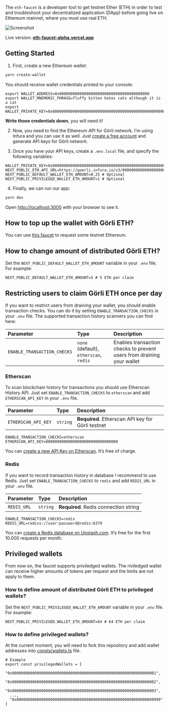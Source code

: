 The `eth-faucet` is a developer tool to get testnet Ether (ETH) in order to test and troubleshoot your decentralized application (DApp) before going live on Ethereum mainnet, where you must use real ETH.

![Screenshot](./screenshot.png)

Live version: **[eth-faucet-alpha.vercel.app](https://eth-faucet-alpha.vercel.app)**

## Getting Started

1. First, create a new Ethereum wallet:

```bash
yarn create-wallet
```

You should receive wallet credentials printed to your console:

```
export WALLET_ADDRESS=0x0000000000000000000000000000000000000000
export WALLET_MNEMONIC_PHRASE=fluffy kitten hates cats although it is a cat
export WALLET_PRIVATE_KEY=0x0000000000000000000000000000000000000000000000000000000000000000
```

**Write those credentials down**, you will need it!

2. Now, you need to find the Ethereum API for Görli network. I’m using Infura and you can use it as well. Just [create a free account](https://infura.io) and generate API keys for Görli network.

3. Once you have your API keys, create a `.env.local` file, and specify the following variables:

```
WALLET_PRIVATE_KEY=0x0000000000000000000000000000000000000000000000000000000000000000
NEXT_PUBLIC_ETH_API_URL=https://goerli.infura.io/v3/00000000000000000000000000000000
NEXT_PUBLIC_DEFAULT_WALLET_ETH_AMOUNT=0.25 # Optional
NEXT_PUBLIC_PRIVILEGED_WALLET_ETH_AMOUNT=1 # Optional
```

4. Finally, we can run our app:

```bash
yarn dev
```

Open [http://localhost:3000](http://localhost:3000) with your browser to see it.

## How to top up the wallet with Görli ETH?

You can use [this faucet](https://goerli-faucet.mudit.blog/) to request some testnet Ethereum.

## How to change amount of distributed Görli ETH?

Set the `NEXT_PUBLIC_DEFAULT_WALLET_ETH_AMOUNT` variable in your `.env` file. For example:

```
NEXT_PUBLIC_DEFAULT_WALLET_ETH_AMOUNT=5 # 5 ETH per claim
```

## Restricting users to claim Görli ETH once per day

If you want to restrict users from draining your wallet, you should enable transaction checks. You can do it by setting `ENABLE_TRANSACTION_CHECKS` in your `.env` file. The supported transaction history scanners you can find here:

| Parameter                   | Type                                   | Description                                                           |
| :-------------------------- | :------------------------------------- | :-------------------------------------------------------------------- |
| `ENABLE_TRANSACTION_CHECKS` | `none` (default), `etherscan`, `redis` | Enables transaction checks to prevent users from draining your wallet |

### Etherscan

To scan blockchain history for transactions you should use Etherscan History API. Just set `ENABLE_TRANSACTION_CHECKS` to `etherscan` and add `ETHERSCAN_API_KEY` in your `.env` file.

| Parameter           | Type     | Description                                       |
| :------------------ | :------- | :------------------------------------------------ |
| `ETHERSCAN_API_KEY` | `string` | **Required**. Etherscan API key for Görli testnet |

```
ENABLE_TRANSACTION_CHECKS=etherscan
ETHERSCAN_API_KEY=00000000000000000000000000000000
```

You can [create a new API Key on Etherscan](https://docs.etherscan.io/getting-started/viewing-api-usage-statistics). It’s free of charge.

### Redis

If you want to record transaction history in database I recommend to use Redis. Just set `ENABLE_TRANSACTION_CHECKS` to `redis` and add `REDIS_URL` in your `.env` file.

| Parameter   | Type     | Description                           |
| :---------- | :------- | :------------------------------------ |
| `REDIS_URL` | `string` | **Required**. Redis connection string |

```
ENABLE_TRANSACTION_CHECKS=redis
REDIS_URL=rediss://user:password@redis:6379
```

You can [create a Redis database on Upstash.com](https://upstash.com/). It’s free for the first 10.000 requests per month.

## Privileged wallets

From now on, the faucet supports priviledged wallets. The riviledged wallet can receive higher amounts of tokens per request and the limits are not apply to them.

### How to define amount of distributed Görli ETH to privileged wallets?

Set the `NEXT_PUBLIC_PRIVILEGED_WALLET_ETH_AMOUNT` variable in your `.env` file. For example:

```
NEXT_PUBLIC_PRIVILEGED_WALLET_ETH_AMOUNT=64 # 64 ETH per claim
```

### How to define privileged wallets?

At the current moment, you will need to fork this repository and add wallet addresses into [consts/wallets.ts](consts/wallets.ts) file.

```
# Example
export const privilegedWallets = [
  "0x0000000000000000000000000000000000000000000000000000000000000001",
  "0x0000000000000000000000000000000000000000000000000000000000000002",
  "0x0000000000000000000000000000000000000000000000000000000000000003",
  ...,
  "0x0000000000000000000000000000000000000000000000000000000000009999"
]
```
